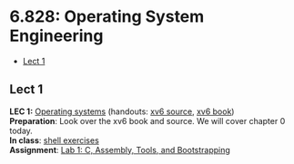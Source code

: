 6.828: Operating System Engineering
=================================== 
<!-- TOC -->
- [Lect 1](#lect-1)
<!-- /TOC -->

## Lect 1

**LEC 1:** [Operating systems](Lect_1/Operating_systems.md) (handouts: [xv6 source](readings/xv6-rev7.pdf), [xv6 book](readings/book-rev7.pdf))  
**Preparation**: Look over the xv6 book and source. We will cover chapter 0 today.  
**In class**: [shell exercises](Lect_1/shell_exercises.md)  
**Assignment**: [Lab 1: C, Assembly, Tools, and Bootstrapping](Lect_1/Lab_1_Booting_a_PC.md)
